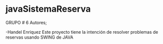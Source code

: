 # javaSistemaReserva
GRUPO # 6
Autores;

-Handel Enriquez
Este proyecto tiene la intención de resolver problemas de reservas usando SWING de JAVA
